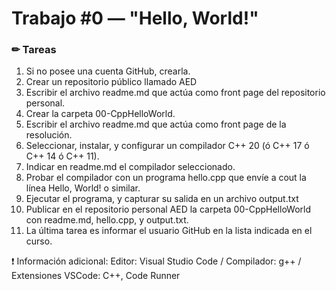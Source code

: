 # Trabajo #0 — "Hello, World!"

### ✏ Tareas

1. Si no posee una cuenta GitHub, crearla.
2. Crear un repositorio público llamado AED
3. Escribir el archivo readme.md que actúa como front page del repositorio
   personal.
4. Crear la carpeta 00-CppHelloWorld.
5. Escribir el archivo readme.md que actúa como front page de la resolución.
6. Seleccionar, instalar, y configurar un compilador C++ 20 (ó C++ 17 ó C++ 14
   ó C++ 11).
7. Indicar en readme.md el compilador seleccionado.
8. Probar el compilador con un programa hello.cpp que envíe a cout la línea
   Hello, World! o similar.
9. Ejecutar el programa, y capturar su salida en un archivo output.txt
10. Publicar en el repositorio personal AED la carpeta 00-CppHelloWorld con
    readme.md, hello.cpp, y output.txt.
11. La última tarea es informar el usuario GitHub en la lista indicada en el curso.

❗ Información adicional: Editor: Visual Studio Code / Compilador: g++ / Extensiones VSCode: C++, Code Runner
